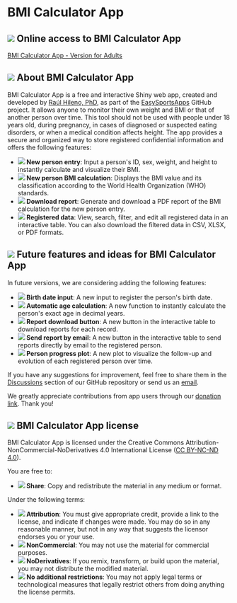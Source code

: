 # BMI Calculator App

## <img src="https://img.icons8.com/ios-filled/24/000000/internet.png"/> Online access to BMI Calculator App

[BMI Calculator App - Version for Adults](https://easysportsapps.shinyapps.io/bmicalculatorapp/)

## <img src="https://img.icons8.com/ios-filled/24/000000/document.png"/> About BMI Calculator App

BMI Calculator App is a free and interactive Shiny web app, created and developed by [Raúl Hileno, PhD](https://raulhilenophd-nextlevelstatsandapps4u.netlify.app/), as part of the [EasySportsApps](https://github.com/EasySportsApps) GitHub project. It allows anyone to monitor their own weight and BMI or that of another person over time. This tool should not be used with people under 18 years old, during pregnancy, in cases of diagnosed or suspected eating disorders, or when a medical condition affects height. The app provides a secure and organized way to store registered confidential information and offers the following features:

- **<img src="https://img.icons8.com/ios-filled/24/000000/add-user-male.png"/>  New person entry**: Input a person's ID, sex, weight, and height to instantly calculate and visualize their BMI.  
- **<img src="https://img.icons8.com/ios-filled/24/000000/calculator.png"/> New person BMI calculation**: Displays the BMI value and its classification according to the World Health Organization (WHO) standards.  
- **<img src="https://img.icons8.com/ios-filled/24/000000/download.png"/>  Download report**: Generate and download a PDF report of the BMI calculation for the new person entry.  
- **<img src="https://img.icons8.com/ios-filled/24/000000/conference.png"/> Registered data**: View, search, filter, and edit all registered data in an interactive table. You can also download the filtered data in CSV, XLSX, or PDF formats.  

## <img src="https://img.icons8.com/ios-filled/24/000000/idea.png"/> Future features and ideas for BMI Calculator App

In future versions, we are considering adding the following features:

- **<img src="https://img.icons8.com/ios-filled/24/000000/calendar.png"/> Birth date input**: A new input to register the person's birth date.  
- **<img src="https://img.icons8.com/ios-filled/24/000000/calculator.png"/> Automatic age calculation**: A new function to instantly calculate the person's exact age in decimal years.  
- **<img src="https://img.icons8.com/ios-filled/24/000000/download.png"/> Report download button**: A new button in the interactive table to download reports for each record.  
- **<img src="https://img.icons8.com/ios-filled/24/000000/email.png"/> Send report by email**: A new button in the interactive table to send reports directly by email to the registered person.  
- **<img src="https://img.icons8.com/ios-filled/24/000000/line-chart.png"/> Person progress plot**: A new plot to visualize the follow-up and evolution of each registered person over time.

If you have any suggestions for improvement, feel free to share them in the [Discussions](https://github.com/EasySportsApps/BMICalculatorApp/discussions) section of our GitHub repository or send us an [email](mailto:easysportsappsproject@gmail.com).  

We greatly appreciate contributions from app users through our [donation link](https://www.paypal.com/donate/?hosted_button_id=BA84P5Y2MC7MN). Thank you!

## <img src="https://img.icons8.com/ios-filled/24/000000/copyright.png"/> BMI Calculator App license

BMI Calculator App is licensed under the Creative Commons Attribution-NonCommercial-NoDerivatives 4.0 International License ([CC BY-NC-ND 4.0](https://creativecommons.org/licenses/by-nc-nd/4.0/)).

You are free to:
- **<img src="https://img.icons8.com/ios-filled/24/000000/link.png"/> Share**: Copy and redistribute the material in any medium or format.

Under the following terms:
- **<img src="https://img.icons8.com/ios-filled/24/000000/user.png"/> Attribution**: You must give appropriate credit, provide a link to the license, and indicate if changes were made. You may do so in any reasonable manner, but not in any way that suggests the licensor endorses you or your use.
- **<img src="https://img.icons8.com/ios-filled/24/000000/no-cash.png"/> NonCommercial**: You may not use the material for commercial purposes.
- **<img src="https://img.icons8.com/material-rounded/24/000000/equal-sign.png"/> NoDerivatives**: If you remix, transform, or build upon the material, you may not distribute the modified material.
- **<img src="https://img.icons8.com/material-rounded/24/000000/unlock.png"/> No additional restrictions**: You may not apply legal terms or technological measures that legally restrict others from doing anything the license permits.
